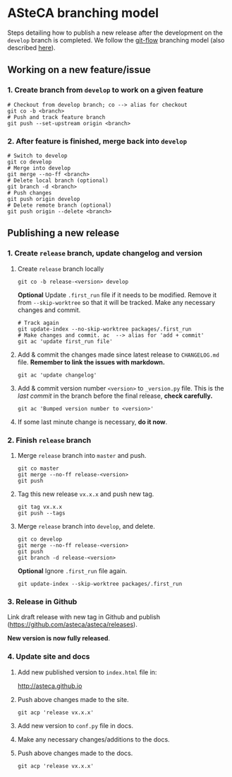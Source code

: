 # ASteCA branching model

Steps detailing how to publish a new release after the development on the
`develop` branch is completed. We follow the [git-flow][1] branching
model (also described [here][2]).


## Working on a new feature/issue

### 1. Create branch from `develop` to work on a given feature
  ````
  # Checkout from develop branch; co --> alias for checkout
  git co -b <branch>
  # Push and track feature branch
  git push --set-upstream origin <branch>
  ````

### 2. After feature is finished, merge back into `develop`
  ````
  # Switch to develop
  git co develop
  # Merge into develop
  git merge --no-ff <branch>
  # Delete local branch (optional)
  git branch -d <branch>
  # Push changes
  git push origin develop
  # Delete remote branch (optional)
  git push origin --delete <branch>
  ````

## Publishing a new release

### 1. Create `release` branch, update changelog and version

1. Create `release` branch locally
    ````
    git co -b release-<version> develop
    ````

   **Optional** Update `.first_run` file if it needs to be modified. Remove it
   from `--skip-worktree` so that it will be tracked. Make any necessary changes
   and commit.
    ````
    # Track again
    git update-index --no-skip-worktree packages/.first_run
    # Make changes and commit. ac  --> alias for 'add + commit'
    git ac 'update first_run file'
    ````
1. Add & commit the changes made since latest release to `CHANGELOG.md` file.
   **Remember to link the issues with markdown.**
    ````
    git ac 'update changelog'
    ````
1. Add & commit version number `<version>` to `_version.py` file. This is the
   *last commit* in the branch before the final release, **check carefully.**
    ````
    git ac 'Bumped version number to <version>'
    ````
1. If some last minute change is necessary, **do it now**.


### 2. Finish `release` branch

1. Merge `release` branch into `master` and push.
    ````
    git co master
    git merge --no-ff release-<version>
    git push
    ````
1. Tag this new release `vx.x.x` and push new tag.
    ````
    git tag vx.x.x
    git push --tags
    ````
1. Merge `release` branch into `develop`, and delete.
    ````
    git co develop
    git merge --no-ff release-<version>
    git push
    git branch -d release-<version>
    ````
   **Optional** Ignore `.first_run` file again.
    ````
    git update-index --skip-worktree packages/.first_run
    ````

### 3. Release in Github

Link draft release with new tag in Github and publish
(https://github.com/asteca/asteca/releases).

**New version is now fully released**.


### 4. Update site and docs

1. Add new published version to `index.html` file in:

   http://asteca.github.io

1. Push above changes made to the site.
    ````
    git acp 'release vx.x.x'
    ````

1. Add new version to `conf.py` file in docs.

1. Make any necessary changes/additions to the docs.

1. Push above changes made to the docs.
    ````
    git acp 'release vx.x.x'
    ````


[1]: http://nvie.com/posts/a-successful-git-branching-model/
[2]: https://www.atlassian.com/git/tutorials/comparing-workflows/gitflow-workflow
